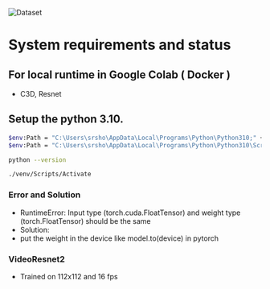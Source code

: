 ![Dataset](https://www.kaggle.com/datasets/webadvisor/real-time-anomaly-detection-in-cctv-surveillance/)


# System requirements and status

## For local runtime in Google Colab ( Docker ) 
- C3D, Resnet


## Setup the python 3.10.

```bash
$env:Path = "C:\Users\srsho\AppData\Local\Programs\Python\Python310;" + $env:Path
$env:Path = "C:\Users\srsho\AppData\Local\Programs\Python\Python310\Scripts;" + $env:Path

python --version

./venv/Scripts/Activate
```
### Error and Solution
- RuntimeError: Input type (torch.cuda.FloatTensor) and weight type (torch.FloatTensor) should be the same
- Solution:
 - put the weight in the device like model.to(device) in pytorch

### VideoResnet2
- Trained on 112x112 and 16 fps

